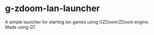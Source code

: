 # g-zdoom-lan-launcher

A simple launcher for starting lan games using GZDoom/ZDoom engine. Made using QT.
